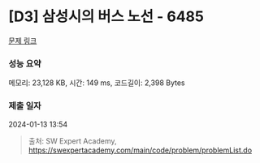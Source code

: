 # [D3] 삼성시의 버스 노선 - 6485 

[문제 링크](https://swexpertacademy.com/main/code/problem/problemDetail.do?contestProbId=AWczm7QaACgDFAWn) 

### 성능 요약

메모리: 23,128 KB, 시간: 149 ms, 코드길이: 2,398 Bytes

### 제출 일자

2024-01-13 13:54



> 출처: SW Expert Academy, https://swexpertacademy.com/main/code/problem/problemList.do
